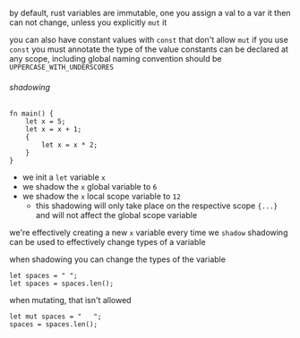 by default, rust variables are immutable, one you assign a val to a var it then can not change, unless you explicitly `mut` it

you can also have constant values with `const` that don't allow `mut` 
if you use `const` you must annotate the type of the value
constants can be declared at any scope, including global
naming convention should be `UPPERCASE_WITH_UNDERSCORES`

###### shadowing
```
fn main() {
    let x = 5;
    let x = x + 1;
    {
        let x = x * 2;
    }
}
```
- we init a `let` variable `x`
- we shadow the `x` global variable to `6`
- we shadow the `x` local scope variable to `12`
	- this shadowing will only take place on the respective scope `{...}` and will not affect the global scope variable

we're effectively creating a new `x` variable every time we `shadow` 
shadowing can be used to effectively change types of a variable

when shadowing you can change the types of the variable
```
let spaces = " "; 
let spaces = spaces.len();
```

when mutating, that isn't allowed
```
let mut spaces = "   ";
spaces = spaces.len();
```
